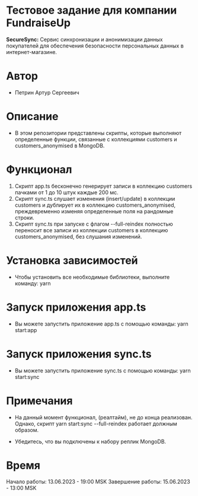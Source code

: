 # Тестовое задание для компании FundraiseUp

**SecureSync:** Сервис синхронизации и анонимизации данных покупателей для обеспечения безопасности персональных данных в интернет-магазине.

# Автор

- Петрин Артур Сергеевич

# Описание

- В этом репозитории представлены скрипты, которые выполняют определенные функции, связанные с коллекциями customers и customers_anonymised в MongoDB.

# Функционал

1. Скрипт app.ts бесконечно генерирует записи в коллекцию customers пачками от 1 до 10 штук каждые 200 мс.
2. Скрипт sync.ts слушает изменения (insert/update) в коллекции customers и дублирует их в коллекцию customers_anonymised, преждевременно изменяя определенные поля на рандомные строки.
3. Скрипт sync.ts при запуске с флагом --full-reindex полностью переносит все записи из коллекции customers в коллекцию customers_anonymised, без слушания изменений.

# Установка зависимостей

- Чтобы установить все необходимые библиотеки, выполните команду: yarn

# Запуск приложения app.ts

- Вы можете запустить приложение app.ts с помощью команды: yarn start:app

# Запуск приложения sync.ts

- Вы можете запустить приложение sync.ts с помощью команды: yarn start:sync

# Примечания

- На данный момент функционал, (реалтайм), не до конца реализован. Однако, скрипт yarn start:sync --full-reindex работает должным образом.

- Убедитесь, что вы подключены к набору реплик MongoDB.

# Время

Начало работы: 13.06.2023 - 19:00 MSK
Завершение работы: 15.06.2023 - 13:00 MSK
